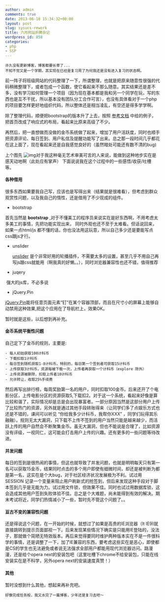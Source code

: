 ```yaml
---
author: admin
comments: true
date: 2013-06-18 15:34:32+00:00
layout: post
slug: sysucs-rework
title: 六月网站折腾杂记
wordpress_id: 858
categories:
- php
- SSP
---
```



    许久没有更新博客，博客都要长草了...
    不知不觉又是一个学期，其实现在已经是复习周了为何我还是没有进入复习的状态啊。

前一阵子将班级网站的代码整理了一下，所谓整理，也就是把原来随意性很强的代码稍微整理下，或者包成一个函数，使它看起来不那么随意。其实结果还是差不多，没有学习如何管理一个项目（因为现在基本都是我和另一个同学在玩，写的东西也是互不干扰，所以基本没有团队分工合作可言），也没有具体看对于一个php的项目要怎样更好地组织代码，所以整体还是相当凌乱，有空还是得多学学啊。

除了整理代码，顺便把bootstrap的版本升了上去，按照
[参考文档](http://www.bootcss.com)
中给的例子，把首页改成了响应式的布局，看起来比原来高级了不少。

再然后，把一直想做而没做的金币系统做了起来，增加了用户活跃度，同时也顺手把资源评论、每日签到、用户私信及提醒功能写了出来。总之那一段时间几乎都花在这上面了，现在看起来还是自我感觉良好的（虽然暗处可能还有数不清的bug)

上个图先 ![img](http://ww3.sinaimg.cn/large/50b560a5gw1e5smmdwahlj211y0lcn28.jpg)对于我这种毫无艺术审美可言的人来说，能做到这种地步实在是感天动地啊（此处应有掌声） 下面说说我在这个过程中的一些感悟/收获/吐槽 等。


#### 各种借用


很多东西如果要我自己写，应该也是写得出来（结果就是很难看），但考虑到群众观赏性问题，以及我自己的惰性，还是借用了不少现成的组件。

	
* bootstrap

 首先当然是 **bootstrap** ,对于不懂美工的程序员来说实在是好东西啊，不用考虑太多美工的事情，先把功能实现出来， 同时外观也还不至于太难看。但话说回来，如果一点html/js 都不懂的话，你也没法用这玩意，所以自己多少还是要能写点css跟js才行。
	
* unslider

  [unslider](http://www.bootcss.com/p/unslider) 是个非常好用的轮播插件，不需要太多的设置，甚至几乎不用自己再写js跟css就能用（啊我真的好懒。。），同时浏览器兼容性也还不错，值得推荐

* juqery

 强大的js库，不必多说
	
* jQuery.Pin
 
 [jQuery.Pin](http://www.bootcss.com/p/jquery.pin/)能将任意页面元素“钉”在某个容器顶部，而且在尺寸小的屏幕上能够自动禁用这种效果,把这个应用在了导航栏上，效果OK。


暂时就是这些，以后想到再补充。


#### 金币系统平衡性问题


自己定下了金币的规则，主要是:

    
    - 每人初始获取100计科币
    - 下载扣取1计科币
    - 每日签到随机获取1-8计科币，特别的，每日第一个签到者可获取15计科币
    - 上传获取3计科币，资源每被下载一次，上传者再获取一个计科币（explore 除外）
    - 上传资源被删除，扣取上传者10计科币
    - 允许转让，收取25%手续费


然后再写出排行榜，每周奖励第一名的用户，同时扣取100金币。后来还开了个电影分区，上传电影分区的资源获取5,下载扣2。对于这一个系统，看起来好像是算比较和谐了，实际情况却是总是会出现暴富者。一部分原因当然是这部分用户上传了比较热门的资源，另外就是通过其他手段转账得来（让同学们多了点娱乐方式也还是不错的，课间可以听见 “你给我多少计科币，我帮你XXX” ，同学们玩得其乐融融）。规则无太大漏洞，只下载不上传不签到的用户当然只能是越来越少，而活跃上传的用户自然会不断聚集金币。虽无大漏洞，但也不能说是合理了，比如资源没有评级，一视同仁，这可能会打击用户上传的兴趣。还有更多的一些问题等待改进。


#### 并发问题


每日的签到是很热闹的事情，但这也就导致了并发问题，也就是明明每天只有第一名可以获取15金币，结果同时点击的多个用户即使有细微时间，却还是被判断为都是第一名，这实在是个大bug，对于社区经济状况发展极为不利。试过用 SESSION 记录一个变量来阻止用户刷新式的抢签到，但后来发现这种手段对于脚本签到几乎是无能为力。试过用文件锁，但效果不佳。同时也试过用数据库锁，这会造成其他用户签到失败体验不佳。总之是个大难题，尚未能得到有效的解决。期末考试将近，同学们热情减小了一些，暂时先不管这个问题了。。


#### 亘古不变的兼容性问题


还是得说这个问题，在一开始的时候，就想过了如果是高贵的IE浏览器（lt IE9)就直接跳转到提示页面鄙视一下。后来发现某些情况下确实是只能用IE登陆的，没法子，那就做个简陋无特效版本。再后来觉得要同时维护两种版本实在不是一件很科学的事情，还是调整了一下，加了IE兼容的东西，要考虑这些实在是恶心，即使都是CS的学生也无法避免或者说无法强求全部用户都能用现代浏览器访问。路漫漫，还是给个opera next的安装包吧（这里吐槽下chrome不给安装包，只能在线安装实在是不科学，另外opera next的安装速度真赞！）


#### 其他


暂时没想到什么其他，想起来再补充吧。

    
    好像完成任务般，我又水完了一篇博客，少年还是复习去吧～
